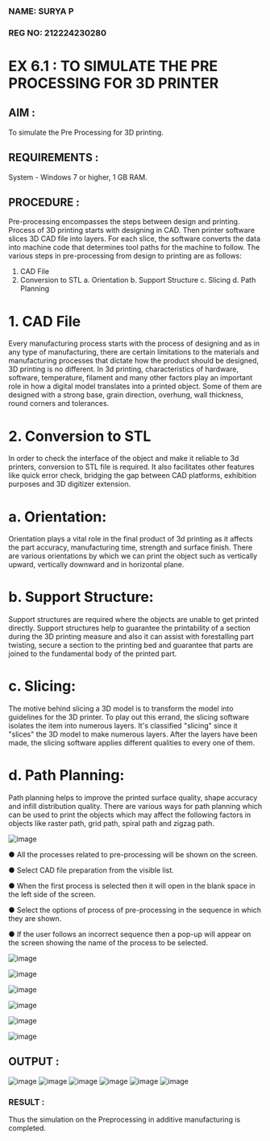 ### NAME: SURYA P <br>
### REG NO: 212224230280

# EX 6.1 : TO SIMULATE THE PRE PROCESSING FOR 3D PRINTER

## AIM :
To simulate the Pre Processing for 3D printing.

## REQUIREMENTS :
System - Windows 7 or higher, 1 GB RAM.

## PROCEDURE :

Pre-processing encompasses the steps between design and printing. Process of 3D printing starts with designing in CAD. Then printer software slices 3D CAD file into layers. For each slice, the software converts the data into machine code that determines tool paths for the machine to follow. The various steps in pre-processing from design to printing are as follows:

1)	CAD File
2)	Conversion to STL a. Orientation b. Support Structure c. Slicing d. Path Planning

# 1. CAD File

Every manufacturing process starts with the process of designing and as in any type of manufacturing, there are certain limitations to the materials and manufacturing processes that dictate how the product should be designed, 3D printing is no different. In 3d printing, characteristics of hardware, software, temperature, filament and many other factors play an important role in how a digital model translates into a printed object. Some of them are designed with a strong base, grain direction, overhung, wall thickness, round corners and tolerances.

# 2. Conversion to STL

In order to check the interface of the object and make it reliable to 3d printers, conversion to STL file is required. It also facilitates other features like quick error check, bridging the gap between CAD platforms, exhibition purposes and 3D digitizer extension.

# a. Orientation:
Orientation plays a vital role in the final product of 3d printing as it affects the part accuracy, manufacturing time, strength and surface finish. There are various orientations by which we can print the object such as vertically upward, vertically downward and in horizontal plane.

# b. Support Structure:
Support structures are required where the objects are unable to get printed directly. Support structures help to guarantee the printability of a section during the 3D printing measure and also it can assist with forestalling part twisting, secure a section to the printing bed and guarantee that parts are joined to the fundamental body of the printed part.

# c. Slicing:
The motive behind slicing a 3D model is to transform the model into guidelines for the 3D printer. To play out this errand, the slicing software isolates the item into numerous layers. It's classified "slicing" since it "slices" the 3D model to make numerous layers. After the layers have been made, the slicing software applies different qualities to every one of them.

# d. Path Planning:
Path planning helps to improve the printed surface quality, shape accuracy and infill distribution quality. There are various ways for path planning which can be used to print the objects which may affect the following factors in objects like raster path, grid path, spiral path and zigzag path.

![image](https://github.com/Sellakumar1987/Ex.-No.-7---SIMULATION-OF-PRE--PROCESSING-IN-ADDITIVE-MANUFACTURING/assets/113594316/baef8515-67d7-4c96-accc-4ee88035c9e7)

●	All the processes related to pre-processing will be shown on the screen.

●	Select CAD file preparation from the visible list.

●	When the first process is selected then it will open in the blank space in the left side of the screen.

●	Select the options of process of pre-processing in the sequence in which they are shown.

●	If the user follows an incorrect sequence then a pop-up will appear on the screen showing the name of the process to be selected.

![image](https://github.com/user-attachments/assets/db068706-052e-449b-af88-178968d94b00)

![image](https://github.com/user-attachments/assets/f6d5c8f6-d0c9-4a67-b18e-e3c1da968bf4)

![image](https://github.com/user-attachments/assets/0ff28048-f289-486e-a031-2e11bc7e7936)

![image](https://github.com/user-attachments/assets/163b0e3c-06ba-4b92-b609-58552f920df6)

![image](https://github.com/user-attachments/assets/91cbce9c-56ac-428f-9fad-2b16091852be)

![image](https://github.com/user-attachments/assets/bbdddf7f-f799-4b88-b858-bc75d3c7a6d0)

## OUTPUT :

![image](https://github.com/user-attachments/assets/b9f3c98c-37f4-4622-b85e-fbf79a7d0443)
![image](https://github.com/user-attachments/assets/e914ce06-f691-4628-bcd4-4884f4d1a8dd)
![image](https://github.com/user-attachments/assets/9d66950f-d2c5-4efb-82e6-63408f9abe5d)
![image](https://github.com/user-attachments/assets/c2426c13-a9c9-44db-86da-4d348f4e2148)
![image](https://github.com/user-attachments/assets/d4a96a1b-1b50-4e5f-b362-ea4e42fc9eda)
![image](https://github.com/user-attachments/assets/24580421-b1e3-4f83-8815-a3fd38b48498)


### RESULT :
Thus the simulation on the Preprocessing in additive manufacturing is completed.
